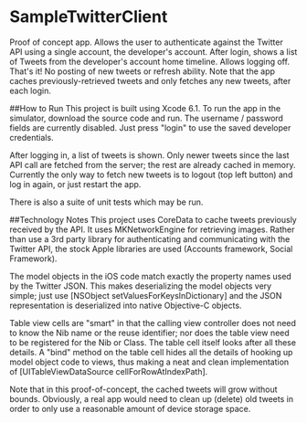 # SampleTwitterClient
Proof of concept app.
Allows the user to authenticate against the Twitter API using a single account, the developer's account.
After login, shows a list of Tweets from the developer's account home timeline.
Allows logging off.
That's it! No posting of new tweets or refresh ability.
Note that the app caches previously-retrieved tweets and only fetches any new tweets, after each login.

##How to Run
This project is built using Xcode 6.1. To run the app in the simulator, download the source code and run. The username / password fields are currently disabled. Just press "login" to use the saved developer credentials.

After logging in, a list of tweets is shown. Only newer tweets since the last API call are fetched from the server; the rest are already cached in memory. Currently the only way to fetch new tweets is to logout (top left button) and log in again, or just restart the app.

There is also a suite of unit tests which may be run.

##Technology Notes
This project uses CoreData to cache tweets previously received by the API. It uses MKNetworkEngine for retrieving images. Rather than use a 3rd party library for authenticating and communicating with the Twitter API, the stock Apple libraries are used (Accounts framework, Social Framework).

The model objects in the iOS code match exactly the property names used by the Twitter JSON. This makes deserializing the model objects very simple; just use [NSObject setValuesForKeysInDictionary] and the JSON representation is deserialized into native Objective-C objects.

Table view cells are "smart" in that the calling view controller does not need to know the Nib name or the reuse identifier; nor does the table view need to be registered for the Nib or Class. The table cell itself looks after all these details. A "bind" method on the table cell hides all the details of hooking up model object code to views, thus making a neat and clean implementation of [UITableViewDataSource cellForRowAtIndexPath].

Note that in this proof-of-concept, the cached tweets will grow without bounds. Obviously, a real app would need to clean up (delete) old tweets in order to only use a reasonable amount of device storage space.

